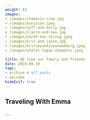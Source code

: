 ```yaml
---
weight: 82
images:
- /images/chamonix-crew.jpg
- /images/bariscan.jpeg
- /images/jeff-and-kelly.jpg
- /images/claire-and-max.jpg
- /images/sarah-dan-skiing.jpeg
- /images/brit-and-jason.jpg
- /images/britneyandjasonwedding.jpeg
- /images/chalet-logan-chamonix.jpeg

title: We love our family and friends
date: 2019-08-19
tags:
- archive # all posts
- welcome
hideExif: true
---
```


## Traveling With Emma

....
